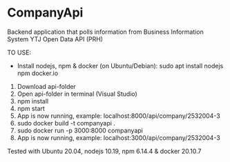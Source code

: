 # CompanyApi
Backend application that polls information from Business Information System YTJ Open Data API (PRH)

TO USE:
* Install nodejs, npm & docker (on Ubuntu/Debian):
  sudo apt install nodejs npm docker.io

1. Download api-folder
2. Open api-folder in terminal (Visual Studio)
3. npm install 
4. npm start
5. App is now running, example: localhost:8000/api/company/2532004-3
6. sudo docker build -t companyapi .
7. sudo docker run -p 3000:8000 companyapi
8. App is now running, example: localhost:3000/api/company/2532004-3

Tested with Ubuntu 20.04, nodejs 10.19, npm 6.14.4 & docker 20.10.7
